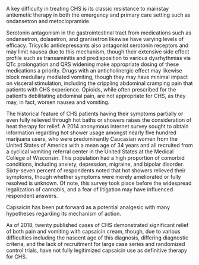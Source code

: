 A key difficulty in treating CHS is its classic resistance to mainstay antiemetic therapy in both the emergency and primary care setting such as ondansetron and metoclopramide.

Serotonin antagonism in the gastrointestinal tract from medications such as ondansetron, dolasetron, and granisetron likewise have varying levels of efficacy. Tricyclic antidepressants also antagonist serotonin receptors and may limit nausea due to this mechanism, though their extensive side effect profile such as transaminitis and predisposition to various dysrhythmias via QTc prolongation and QRS widening make appropriate dosing of these medications a priority. Drugs with an anticholinergic effect may likewise block medullary mediated vomiting, though they may have minimal impact on visceral stimulation, including the crippling abdominal cramping pain that patients with CHS experience. Opioids, while often prescribed for the patient’s debilitating abdominal pain, are not appropriate for CHS, as they may, in fact, worsen nausea and vomiting.

The historical feature of CHS patients having their symptoms partially or even fully relieved through hot baths or showers raises the consideration of heat therapy for relief. A 2014 anonymous internet survey sought to obtain information regarding hot shower usage amongst nearly five hundred marijuana users, who were predominantly Caucasian women from the United States of America with a mean age of 34 years and all recruited from a cyclical vomiting referral center in the United States at the Medical College of Wisconsin. This population had a high proportion of comorbid conditions, including anxiety, depression, migraine, and bipolar disorder. Sixty-seven percent of respondents noted that hot showers relieved their symptoms, though whether symptoms were merely ameliorated or fully resolved is unknown. Of note, this survey took place before the widespread legalization of cannabis, and a fear of litigation may have influenced respondent answers.

Capsaicin has been put forward as a potential analgesic with many hypotheses regarding its mechanism of action.

As of 2018, twenty published cases of CHS demonstrated significant relief of both pain and vomiting with capsaicin cream, though, due to various difficulties including the nascent age of this diagnosis, differing diagnostic criteria, and the lack of recruitment for large case series and randomized control trials, have not fully legitimized capsaicin use as definitive therapy for CHS.